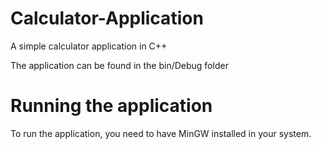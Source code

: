 # Calculator-Application
A simple calculator application in C++

The application can be found in the bin/Debug folder

# Running the application
To run the application, you need to have MinGW installed in your system.
